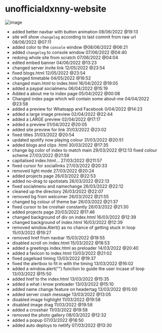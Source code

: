 # unofficialdxnny-website

![image](https://user-images.githubusercontent.com/82535503/172290342-43143bd2-8969-4a9b-a4c9-89015eab771a.png)

- added better navbar with button animation 08/06/2022 @19:13
- site will show `changelog` according to last commit from raw url 08/06/2022 @07:11                      
- added color to the `console` window @08/06/2022 @06:21<br>
- added `changelog` to console window 07/06/2022 @04:40<br>
- redoing whole site from scratch 07/06/2022 @04:04<br>
- edited embed banner 04/06/2022 @13:23<br>
- changed server invite link 12/05/2022 @23:54<br>
- fixed blogs.html 12/05/2022 @23:54<br>
- changed timetable 04/05/2022 @16:52<br>
- changed main.html to index.html 16/04/2022 @19:05<br>
- added a paypal socialmenu 06/04/2022 @15:19<br>
- Added a about me to index page 05/04/2022 @00:08<br>
- Changed index page which will contain some about-me 04/04/2022 @23:58<br>
- added a preview for Whatsapp and Facebook 0/04/2022 @14:23<br>
- added a large image preview 02/04/2022 @22:44<br>
- added a LARGE preview 02/04/2022 @17:17<br>
- added a preview 01/04/2022 @20:05<br>
- added site preview for link 31/03/2022 @23:02<br>
- fixed titles 31/03/2022 @20:54<br>
- updated spotify now playing colour 31/03/2022 @20:51<br>
- added blogs and clips .html 30/03/2022 @17:35<br>
- change bg color of index to match main 29/03/2022 @12:13 fixed colour scheme 27/03/2022 @21:59<br>
- capitalised index.html... 27/03/2022 @211:57<br>
- fixed cursor for sociallinks 27/03/2022 @20:33<br>
- removed light mode 27/03/2022 @20:24<br>
- added projects page 26/03/2022 @22:53<br>
- added no-drag to spotistats 26/03/2022 @22:13<br>
- fixed socialmenu and namechange 26/03/2022 @22:12<br>
- cleaned up the directory 26/03/2022 @22:07<br>
- removed bg from welcomer 26/03/2022 @21:55<br>
- changed bg colour of theme bar 26/03/2022 @21:37<br>
- fixed cursor to be croshair constantly 26/03/2022 @21:30<br>
- added projects page 20/03/2022 @17:46<br>
- changed background of div on index.html 16/03/2022 @12:39<br>
- changed background of index.html 16/03/2022 @12:39<br>
- removed window.Alert() as no chance of getting stuck in loop 15/03/2022 @19:27<br>
- removed href from navbar 15/03/2022 @18:55<br>
- disabled scroll on index.html 15/03/2022 @18:53<br>
- added a greetings index.html as preloader 14/03/2022 @20:40<br>
- added a favicon to index.html 13/03/2022 @21:02<br>
- fixed pageload timing 13/03/2022 @19:37<br>
- fixed the alertbox to fit in with the timing 13/03/2022 @16:02<br>
- added a window.alert("") function to guide the user incase of loop 13/03/2022 @15:50<br>
- added href to the index.html 13/03/2022 @15:35<br>
- added a what i know preloader 13/03/2022 @15:10<br>
- added name change feature on headertag 13/03/2022 @15:00<br>
- added server crash message 13/03/2022 @13:05<br>
- disabled image highlight 11/03/2022 @19:58<br>
- disabled image drag 11/03/2022 @19:58<br>
- added a crosshair 11/03/2022 @19:58<br>
- removed the photo gallery 08/03/2022 @12:32<br>
- added a popup 07/03/2022 @18:50<br>
- added auto deploys to netlify 07/03/2022 @13:30<br>

